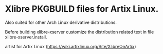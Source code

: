 # Xlibre PKGBUILD files for Artix Linux.

Also suited for other Arch Linux derivative distributions.

Before building xlibre-xserver customize the distribution related text in file xlibre-xserver.install.

artist for Artix Linux (https://wiki.artixlinux.org/Site/XlibreOnArtix)
